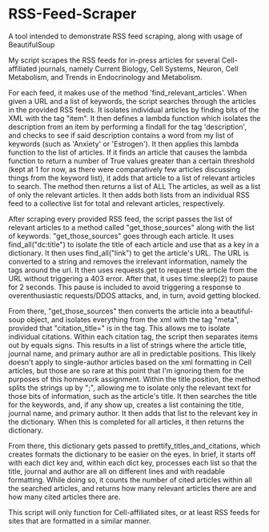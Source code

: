 # RSS-Feed-Scraper
A tool intended to demonstrate RSS feed scraping, along with usage of BeautifulSoup

My script scrapes the RSS feeds for in-press articles for several Cell-affiliated journals, namely Current Biology, Cell Systems, Neuron, Cell Metabolism, and Trends in Endocrinology and Metabolism. 

For each feed, it makes use of the method 'find_relevant_articles'. When given a URL and a list of keywords, the script searches through the articles in the provided RSS feeds. It isolates individual articles by finding bits of the XML with the tag "item". It then defines a lambda function which isolates the description from an item by performing a findall for the tag 'description', and checks to see if said description contains a word from my list of keywords (such as 'Anxiety' or 'Estrogen'). It then applies this lambda function to the list of articles. If it finds an article that causes the lambda function to return a number of True values greater than a certain threshold (kept at 1 for now, as there were comparatively few articles discussing things from the keyword list), it adds that article to a list of relevant articles to search. The method then returns a list of ALL The articles, as well as a list of only the relevant articles. It then adds both lists from an individual RSS feed to a collective list for total and relevant articles, respectively. 

After scraping every provided RSS feed, the script passes the list of relevant articles to a method called "get_those_sources" along with the list of keywords. "get_those_sources" goes through each article. It uses find_all("dc:title") to isolate the title of each article and use that as a key in a dictionary. It then uses find_all("link") to get the article's URL. The URL is converted to a string and removes the irrelevant information, namely the tags around the url. It then uses requests.get to request the article from the URL without triggering a 403 error. After that, it uses time.sleep(2) to pause for 2 seconds. This pause is included to avoid triggering a response to overenthusiastic requests/DDOS attacks, and, in turn, avoid getting blocked. 

From there, "get_those_sources"  then converts the article into a beautiful-soup object, and isolates everything from the xml with the tag "meta", provided that "citation_title=" is in the tag. This allows me to isolate individual citations. Within each citation tag, the script then separates items out by equals signs. This results in a list of strings where the article title, journal name, and primary author are all in predictable positions. This likely doesn't apply to single-author articles based on the xml formatting in Cell articles, but those are so rare at this point that I'm ignoring them for the purposes of this homework assignment. Within the title position, the method splits the strings up by ";", allowing me to isolate only the relevant text for those bits of information, such as the article's title. It then searches the title for the keywords, and, if any show up, creates a list containing the title, journal name, and primary author. It then adds that list to the relevant key in the dictionary. When this is completed for all articles, it then returns the dictionary. 

From there, this dictionary gets passed to prettify_titles_and_citations, which creates formats the dictionary to be easier on the eyes. In brief, it starts off with each dict key and, within each dict key, processes each list so that the title, journal and author are all on different lines and with readable formatting. While doing so, it counts the number of cited articles within all the searched articles, and returns how many relevant articles there are and how many cited articles there are.

This script will only function for Cell-affiliated sites, or at least RSS feeds for sites that are formatted in a similar manner. 
